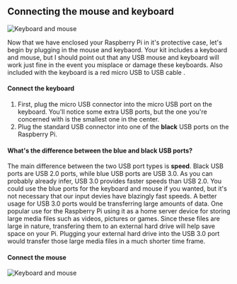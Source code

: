 ## Connecting the mouse and keyboard 
<!-- mouse &  keyboard picture --> 
![Keyboard and mouse](/docs/assets/images/keyboard_mouse.png)

Now that we have enclosed your Raspberry Pi in it's protective case, let's begin by plugging in the mouse and keybaord. Your kit includes a keyboard and mouse, but I should point out that any USB mouse and keyboard will work just fine in the event you misplace or damage these keyboards. Also included with the keyboard is a red micro USB to USB cable <!-- picture needed -->. 
#### Connect the keyboard 
   1. First, plug the micro USB connector into the micro USB port on the keyboard. You'll notice some extra USB ports, but the one you're concerned with is the smallest one in the center. 
  2. Plug the standard USB connector into one of the **black** USB ports on the Raspberry Pi. 

####   What's the difference between the blue and black USB ports? 
   The main difference between the two USB port types is **speed**. Black USB ports are USB 2.0 ports, while blue USB ports are USB 3.0. As you can probably already infer, USB 3.0 provides faster speeds than USB 2.0. You could use the blue ports for the keyboard and mouse if you wanted, but it's not necessary that our input devies have blazingly fast speeds. A better usage for USB 3.0 ports would be transferring large amounts of data. One popular use for the Raspberry Pi using it as a home server device for storing large media files such as videos, pictures or games. Since these files are large in nature, transfering them to an external hard drive will help save space on your Pi. Plugging your external hard drive into the USB 3.0 port would transfer those large media files in a much shorter time frame. 

#### Connect the mouse
<!-- picture of mouse connecting to USB 2.0 port. --> 

![Keyboard and mouse](/docs/assets/images/keyboard_microusb.png)
